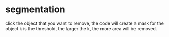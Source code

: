 # segmentation
click the object that you want to remove, the code will create a mask for the object
k is the threshold, the larger the k, the more area will be removed.
